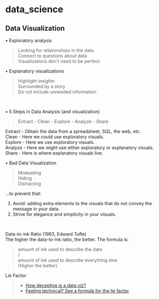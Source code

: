 # data_science

## Data Visualization



• Exploratory analysis
</br>
> Looking for relationships in the data </br>
> Connect to questions about data </br>
> Visualizations don't need to be perfect </br>

• Explanatory visualizations
</br>
> Highlight insights </br>
> Surrounded by a story </br>
> Do not include unneeded information </br>

</br>

• 5 Steps in Data Analysis (and visualization)
</br>
> Extract - Clean - Explore - Analyze - Share

Extract - Obtain the data from a spreadsheet, SQL, the web, etc. </br>
Clean - Here we could use exploratory visuals. </br>
Explore - Here we use exploratory visuals. </br>
Analyze - Here we might use either exploratory or explanatory visuals. </br>
Share - Here is where explanatory visuals live.
</br>

• Bad Data Visualization </br>
> Misleading </br>
> Hiding </br>
> Distracting </br>

...to prevent that: </br>
1) Avoid: adding extra elements to the visuals that do not convey the message in your data. </br>
2) Strive for elegance and simplicity in your visuals. </br>

</br>

Data-to-ink Ratio (1983, Edward Tufte) </br>
The higher the data-to-ink ratio, the better. The formula is: </br>
> amount of ink used to describe the data </br>
> / </br>
> amount of ink used to describe everything else </br>
(Higher the better)

Lie Factor </br>
> - [How deceptive is a data viz?](https://drive.google.com/file/d/12de-JacbyLhJ-lA-vATiLWmmtsIEbCNE/view?usp=sharing)
> - [Feeling technical? See a formula for the lie factor](https://drive.google.com/file/d/1LvbCQ7x8ZK01QJCp1zPdEA2-HfVq_1NZ/view?usp=sharing)


